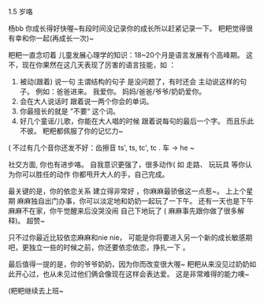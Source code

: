 ---
---
1.5 岁咯

杨bb 你成长得好快喔~有段时间没记录你的成长所以赶紧记录一下。 粑粑觉得很有幸和你一起(再成长一次)~

粑粑一直念叨着 儿童发展心理学的知识：18~20个月是语言发展有个高峰期。 这不，现在你果然在这几天表现了厉害的语言技能，如 ：
1. 被动(跟着) 说一句 主谓结构的句子 是没问题了，有时还会 主动说这样的句子。 例如：爸爸进来。 我爱你。 妈妈/爸爸/爷爷/奶奶爱你。
2. 会在大人说话时 跟着说一两个你会的单词。
3. 你最擅长的就是 ”不要“ 这个词。
4. 好几个童谣/儿歌，你能在大人唱的时候 跟着说每句的最后一个字。 而且乐此不彼。 粑粑都佩服了你的记忆力~

( 不过有几个音你还发不好：齿擦音 ts', ts, tc', tc . 车 -> he ~

社交方面, 你也有进步咯。 自我意识更强了，很多动作( 如 走路、 玩玩具 等你认为你可以胜任的动作 你都甩开大人的手，自己完成。

最关键的是，你的依恋关系 建立得非常好 ，你麻麻最骄傲这一点惹~。 上上个星期 麻麻独自出门办事，你可以淡定地和奶奶一起玩了一下午。 还有一天也是下午麻麻不在家，你午觉醒来后没哭没闹 自己下地玩了 ( 麻麻事先跟你做了很多解释)。 超赞~

只不过你最近比较依恋麻麻和nie nie， 可能是你将要进入另一个新的成长敏感期吧，更独立一些的时候之前，你还要依恋依恋，挣扎一下 。

最后值得一提的是，你的爷爷奶奶，因为你而改变很大喔~ 粑粑从来没见过奶奶如此开心过，也从未见过他们俩会像现在这样会表达爱。 这是非常难得的能力噢~

(粑粑继续去上班~

